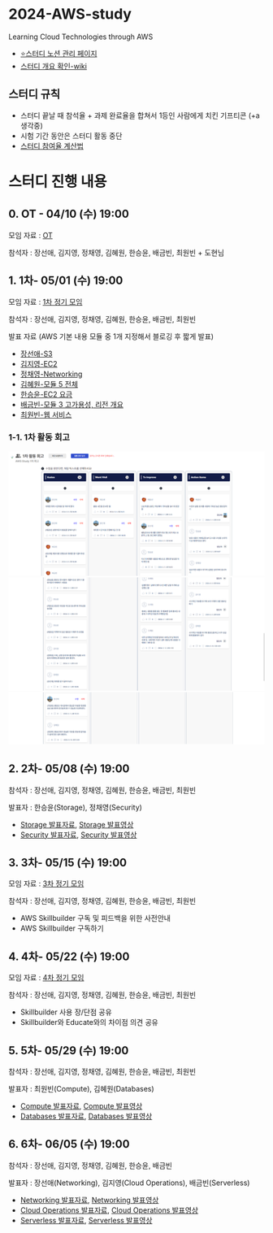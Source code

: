 # 2024-AWS-study
Learning Cloud Technologies through AWS

- [⭐스터디 노션 관리 페이지](https://auspicious-voyage-835.notion.site/2024-AWS-Study-874092e730bc465f8f0ed1160ad5822e?pvs=4)
- [스터디 개요 확인-wiki](https://github.com/seonae-j/2024-AWS-study/wiki/Summary)

## 스터디 규칙
- 스터디 끝날 때 참석율 + 과제 완료율을 합쳐서 1등인 사람에게 치킨 기프티콘 (+a 생각중)
- 시험 기간 동안은 스터디 활동 중단
- [스터디 참여율 계산법](https://auspicious-voyage-835.notion.site/a055ace3e4ac4b049a0447634340c7c4?pvs=4)


# 스터디 진행 내용

## 0. OT - 04/10 (수) 19:00
모임 자료 : [OT](https://auspicious-voyage-835.notion.site/OT-04-10-19-00-e040c4ca11a9474a8fd4c037b6d48ef9?pvs=4)

참석자 : 장선애, 김지영, 정채영, 김혜원, 한승윤, 배금빈, 최원빈 + 도현님


## 1. 1차- 05/01 (수) 19:00
모임 자료 : [1차 정기 모임](https://auspicious-voyage-835.notion.site/1-c8de6db5f74b4721bd0f0718e815acf2?pvs=4)

참석자 : 장선애, 김지영, 정채영, 김혜원, 한승윤, 배금빈, 최원빈

발표 자료 (AWS 기본 내용 모듈 중 1개 지정해서 블로깅 후 짧게 발표)
- [장선애-S3](https://sundery.tistory.com/91)
- [김지영-EC2](https://jyxung.tistory.com/2)
- [정채영-Networking](https://lu-cia.tistory.com/2)
- [김혜원-모듈 5 전체](https://hyeoni-study.tistory.com/2)
- [한승윤-EC2 요금](https://seungyoon1786.tistory.com/4)
- [배금빈-모듈 3 고가용성, 리전 개요](https://blog.naver.com/binny1204/223433185189)
- [최원빈-웹 서비스](https://worsing12.tistory.com/11)

### 1-1. 1차 활동 회고
![images1](./images/1.png)
![images2](./images/2.png)
![images3](./images/3.png)


## 2. 2차- 05/08 (수) 19:00
참석자 : 장선애, 김지영, 정채영, 김혜원, 한승윤, 배금빈, 최원빈

발표자 : 한승윤(Storage), 정채영(Security)
- [Storage 발표자료](https://seungyoon1786.tistory.com/6), [Storage 발표영상](https://drive.google.com/file/d/1x4jctGbZ61fND50Wy9rJ6AlEVtQS_5l1/view?usp=sharing)
- [Security 발표자료](https://lu-cia.tistory.com/5), [Security 발표영상](https://drive.google.com/file/d/1WysV9OK8pEhdRuDWfOpn8okfCOPWIXV7/view?usp=sharing)

## 3. 3차- 05/15 (수) 19:00
모임 자료 : [3차 정기 모임](https://auspicious-voyage-835.notion.site/1-c8de6db5f74b4721bd0f0718e815acf2?pvs=4)

참석자 : 장선애, 김지영, 정채영, 김혜원, 한승윤, 배금빈, 최원빈

- AWS Skillbuilder 구독 및 피드백을 위한 사전안내
- AWS Skillbuilder 구독하기 

## 4. 4차- 05/22 (수) 19:00
모임 자료 : [4차 정기 모임](https://auspicious-voyage-835.notion.site/4-55bf39d20b75484da1fcd14149ccc83a?pvs=4)

참석자 : 장선애, 김지영, 정채영, 김혜원, 한승윤, 배금빈, 최원빈

- Skillbuilder 사용 장/단점 공유
- Skillbuilder와 Educate와의 차이점 의견 공유

## 5. 5차- 05/29 (수) 19:00
참석자 : 장선애, 김지영, 정채영, 김혜원, 한승윤, 배금빈, 최원빈

발표자 : 최원빈(Compute), 김혜원(Databases)
- [Compute 발표자료](https://worsing12.tistory.com/13), [Compute 발표영상](https://drive.google.com/file/d/1L_jtisqmFAJ8O6D1KPjktpnq9SdSf3wM/view?usp=sharing)
- [Databases 발표자료](https://hyeoni-study.tistory.com/9), [Databases 발표영상](https://drive.google.com/file/d/18GbDnI14LR8JCOmblEiLEU9H1Lw7ya8r/view?usp=sharing)

## 6. 6차- 06/05 (수) 19:00
참석자 : 장선애, 김지영, 정채영, 김혜원, 한승윤, 배금빈

발표자 : 장선애(Networking), 김지영(Cloud Operations), 배금빈(Serverless)
- [Networking 발표자료](https://worsing12.tistory.com/13), [Networking 발표영상](https://drive.google.com/file/d/1L_jtisqmFAJ8O6D1KPjktpnq9SdSf3wM/view?usp=sharing)
- [Cloud Operations 발표자료](https://hyeoni-study.tistory.com/9), [Cloud Operations 발표영상](https://drive.google.com/file/d/18GbDnI14LR8JCOmblEiLEU9H1Lw7ya8r/view?usp=sharing)
- [Serverless 발표자료](https://hyeoni-study.tistory.com/9), [Serverless 발표영상](https://drive.google.com/file/d/18GbDnI14LR8JCOmblEiLEU9H1Lw7ya8r/view?usp=sharing)
